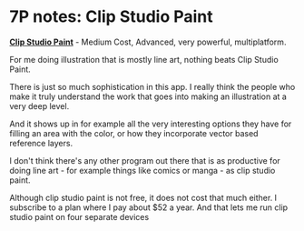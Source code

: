 # 7P notes: Clip Studio Paint

[**Clip Studio Paint**](./) - Medium Cost, Advanced, very powerful, multiplatform.&#x20;

For me doing illustration that is mostly line art, nothing beats Clip Studio Paint.

There is just so much sophistication in this app. I really think the people who make it truly understand the work that goes into making an illustration at a very deep level.

And it shows up in for example all the very interesting options they have for filling an area with the color, or how they incorporate vector based reference layers.

I don't think there's any other program out there that is as productive for doing line art - for example things like comics or manga - as clip studio paint.

Although clip studio paint is not free, it does not cost that much either. I subscribe to a plan where I pay about $52 a year. And that lets me run clip studio paint on four separate devices
